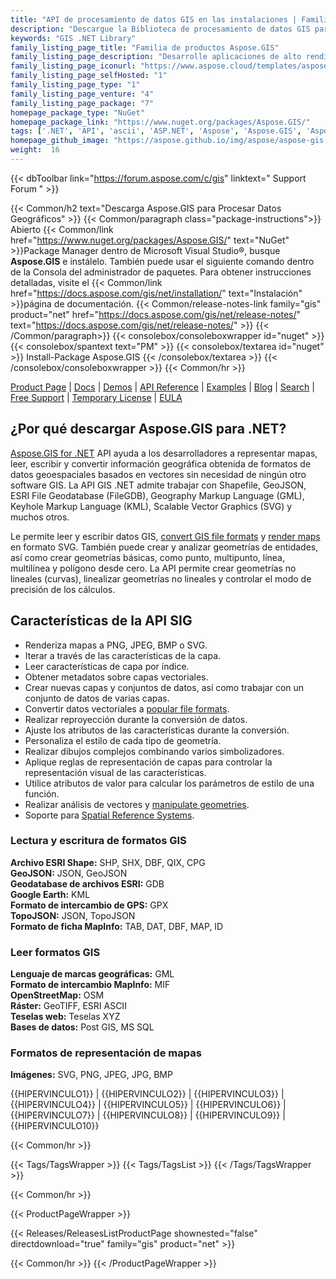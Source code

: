 ```yaml
---
title: "API de procesamiento de datos GIS en las instalaciones | Familia de productos Aspose.GIS"
description: "Descargue la Biblioteca de procesamiento de datos GIS para leer, escribir y convertir Shapefile, GeoJSON, FIleGDB, KML y OSM XML, así como representar un mapa de formatos compatibles a SVG."
keywords: "GIS .NET Library"
family_listing_page_title: "Familia de productos Aspose.GIS"
family_listing_page_description: "Desarrolle aplicaciones de alto rendimiento para crear, editar y convertir formatos de archivo GIS utilizando nuestras API nativas para .NET."
family_listing_page_iconurl: "https://www.aspose.cloud/templates/aspose/App_Themes/V3/images/gis/272x272/aspose_gis-for-net.png"
family_listing_page_selfHosted: "1"
family_listing_page_type: "1"
family_listing_page_venture: "4"
family_listing_page_package: "7"
homepage_package_type: "NuGet"
homepage_package_link: "https://www.nuget.org/packages/Aspose.GIS/"
tags: ['.NET', 'API', 'ascii', 'ASP.NET', 'Aspose', 'Aspose.GIS', 'Aspose.Total', 'Assembly', 'bmp', 'C#', 'Component', 'Conholdate', 'Conholdate.Total', 'Convert', 'Converter', 'cpg', 'csharp', 'dat', 'database', 'dbf', 'dbf', 'epsg', 'format', 'gdb', 'geojson', 'geojson-to-shape', 'geojson-to-topojson', 'geometries', 'geometry', 'geoprocessing', 'geotiff', 'gml', 'gpx', 'id', 'jpg', 'kml', 'Library', 'linq', 'map', 'Microsoft', 'mif', 'mvc', 'osm', 'png', 'postgis', 'qix', 'raster', 'render', 'rendering', 'services', 'shape-to-geojson', 'shapes', 'shp', 'shx', 'spatial', 'sqlserver', 'srid', 'svg', 'tab', 'tif', 'tiff', 'topojson', 'topojson-to-geojson', 'vector', 'VisualStudio', 'windows-forms', 'winforms', 'wkt', 'ESRI', 'Geography', 'Markup', 'Keyhole', 'MapInfo', 'OpenStreetMap', 'scalable', 'bitmap', 'graphics']
homepage_github_image: "https://aspose.github.io/img/aspose/aspose-gis.png"
weight:  16
---
```


{{< dbToolbar link="https://forum.aspose.com/c/gis" linktext=" Support Forum " >}}

{{< Common/h2 text="Descarga Aspose.GIS para Procesar Datos Geográficos"  >}}
{{< Common/paragraph class="package-instructions">}}
Abierto
{{< Common/link href="https://www.nuget.org/packages/Aspose.GIS/" text="NuGet"  >}}Package Manager dentro de Microsoft Visual Studio®, busque <b>Aspose.GIS</b> e instálelo. También puede usar el siguiente comando dentro de la Consola del administrador de paquetes. Para obtener instrucciones detalladas, visite el
{{< Common/link href="https://docs.aspose.com/gis/net/installation/" text="Instalación"  >}}página de documentación.
{{< Common/release-notes-link family="gis" product="net" href="https://docs.aspose.com/gis/net/release-notes/" text="https://docs.aspose.com/gis/net/release-notes/"  >}}
{{< /Common/paragraph>}}
{{< consolebox/consoleboxwrapper id="nuget" >}}
       {{< consolebox/spantext text="PM" >}}
       {{< consolebox/textarea id="nuget" >}} Install-Package Aspose.GIS {{< /consolebox/textarea >}}
{{< /consolebox/consoleboxwrapper >}}
{{< Common/hr >}}

[Product Page](https://products.aspose.com/pdf/cpp/) | [Docs](https://docs.aspose.com/pdf/cpp/) | [Demos](https://products.aspose.app/pdf/family) | [API Reference](https://reference.aspose.com/pdf/cpp) | [Examples](https://github.com/aspose-pdf/Aspose.Pdf-for-C) | [Blog](https://blog.aspose.com/category/pdf/) | [Search](https://search.aspose.com/) | [Free Support](https://forum.aspose.com/c/pdf) | [Temporary License](https://purchase.aspose.com/temporary-license) | [EULA](https://about.aspose.com/legal/eula/)

## ¿Por qué descargar Aspose.GIS para .NET?

[Aspose.GIS for .NET](https://products.aspose.com/gis/net/) API ayuda a los desarrolladores a representar mapas, leer, escribir y convertir información geográfica obtenida de formatos de datos geoespaciales basados en vectores sin necesidad de ningún otro software GIS. La API GIS .NET admite trabajar con Shapefile, GeoJSON, ESRI File Geodatabase (FileGDB), Geography Markup Language (GML), Keyhole Markup Language (KML), Scalable Vector Graphics (SVG) y muchos otros.

Le permite leer y escribir datos GIS, [convert GIS file formats](https://docs.aspose.com/gis/net/conversion/) y [render maps](https://docs.aspose.com/gis/net/map-rendering/) en formato SVG. También puede crear y analizar geometrías de entidades, así como crear geometrías básicas, como punto, multipunto, línea, multilínea y polígono desde cero. La API permite crear geometrías no lineales (curvas), linealizar geometrías no lineales y controlar el modo de precisión de los cálculos.

## Características de la API SIG

- Renderiza mapas a PNG, JPEG, BMP o SVG.
- Iterar a través de las características de la capa.
- Leer características de capa por índice.
- Obtener metadatos sobre capas vectoriales.
- Crear nuevas capas y conjuntos de datos, así como trabajar con un conjunto de datos de varias capas.
- Convertir datos vectoriales a [popular file formats](https://docs.aspose.com/gis/net/supported-file-formats/).
- Realizar reproyección durante la conversión de datos.
- Ajuste los atributos de las características durante la conversión.
- Personaliza el estilo de cada tipo de geometría.
- Realizar dibujos complejos combinando varios simbolizadores.
- Aplique reglas de representación de capas para controlar la representación visual de las características.
- Utilice atributos de valor para calcular los parámetros de estilo de una función.
- Realizar análisis de vectores y [manipulate geometries](https://docs.aspose.com/gis/net/geometry-types/).
- Soporte para [Spatial Reference Systems](https://docs.aspose.com/gis/net/spatial-reference-systems/).

### Lectura y escritura de formatos GIS

**Archivo ESRI Shape:** SHP, SHX, DBF, QIX, CPG\
**GeoJSON:** JSON, GeoJSON\
**Geodatabase de archivos ESRI:** GDB\
**Google Earth:** KML\
**Formato de intercambio de GPS:** GPX\
**TopoJSON:** JSON, TopoJSON\
**Formato de ficha MapInfo:** TAB, DAT, DBF, MAP, ID

### Leer formatos GIS

**Lenguaje de marcas geográficas:** GML\
**Formato de intercambio MapInfo:** MIF\
**OpenStreetMap:** OSM\
**Ráster:** GeoTIFF, ESRI ASCII\
**Teselas web:** Teselas XYZ\
**Bases de datos:** Post GIS, MS SQL

### Formatos de representación de mapas

**Imágenes:** SVG, PNG, JPEG, JPG, BMP

{{HIPERVINCULO1}} | {{HIPERVINCULO2}} | {{HIPERVINCULO3}} | {{HIPERVINCULO4}} | {{HIPERVINCULO5}} | {{HIPERVINCULO6}} | {{HIPERVINCULO7}} | {{HIPERVINCULO8}} | {{HIPERVINCULO9}} | {{HIPERVINCULO10}}

{{< Common/hr >}}

{{< Tags/TagsWrapper >}}
 {{< Tags/TagsList >}}
{{< /Tags/TagsWrapper >}}

{{< Common/hr >}}

{{< ProductPageWrapper >}}
<!-- ReleasesListProductPage-->
   {{< Releases/ReleasesListProductPage shownested="false"  directdownload="true" family="gis" product="net" >}}
<!-- /ReleasesListProductPage-->
{{< Common/hr >}}
{{< /ProductPageWrapper >}}

